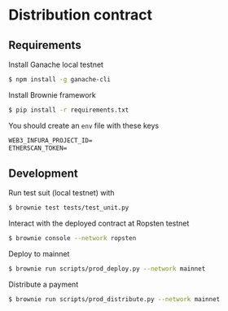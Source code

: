 # Distribution contract

## Requirements

Install Ganache local testnet

```sh
$ npm install -g ganache-cli
```

Install Brownie framework

```sh
$ pip install -r requirements.txt
```

You should create an `env` file with these keys

```txt
WEB3_INFURA_PROJECT_ID=
ETHERSCAN_TOKEN=
```

## Development

Run test suit (local testnet) with

```sh
$ brownie test tests/test_unit.py
```

Interact with the deployed contract at Ropsten testnet

```sh
$ brownie console --network ropsten
```

Deploy to mainnet

```sh
$ brownie run scripts/prod_deploy.py --network mainnet
```

Distribute a payment

```sh
$ brownie run scripts/prod_distribute.py --network mainnet
```
